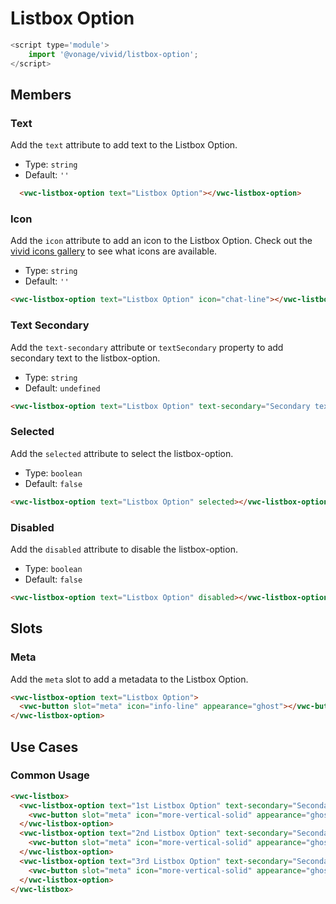 # Listbox Option

```js
<script type='module'>
    import '@vonage/vivid/listbox-option';
</script>
```

## Members

### Text

Add the `text` attribute to add text to the Listbox Option.

- Type: `string`
- Default: `''`

```html preview
  <vwc-listbox-option text="Listbox Option"></vwc-listbox-option>
```

### Icon

Add the `icon` attribute to add an icon to the Listbox Option.
Check out the [vivid icons gallery](https://icons.vivid.vonage.com) to see what icons are available.

- Type: `string`
- Default: `''`

```html preview
<vwc-listbox-option text="Listbox Option" icon="chat-line"></vwc-listbox-option>
```

### Text Secondary

Add the `text-secondary` attribute or `textSecondary` property to add secondary text to the listbox-option.

- Type: `string`
- Default: `undefined`

```html preview
<vwc-listbox-option text="Listbox Option" text-secondary="Secondary text of the Listbox Option"></vwc-listbox-option>
```

### Selected

Add the `selected` attribute to select the listbox-option.

- Type: `boolean`
- Default: `false`

```html preview
<vwc-listbox-option text="Listbox Option" selected></vwc-listbox-option>
```

### Disabled

Add the `disabled` attribute to disable the listbox-option.

- Type: `boolean`
- Default: `false`

```html preview
<vwc-listbox-option text="Listbox Option" disabled></vwc-listbox-option>
```

## Slots

### Meta

Add the `meta` slot to add a metadata to the Listbox Option.

```html preview
<vwc-listbox-option text="Listbox Option">
  <vwc-button slot="meta" icon="info-line" appearance="ghost"></vwc-button>
</vwc-listbox-option>
```

## Use Cases
### Common Usage

```html preview
<vwc-listbox>
  <vwc-listbox-option text="1st Listbox Option" text-secondary="Secondary text of the 1st Listbox Option" icon="chat-line" role="option" value="1">
    <vwc-button slot="meta" icon="more-vertical-solid" appearance="ghost"></vwc-button>
  </vwc-listbox-option>
  <vwc-listbox-option text="2nd Listbox Option" text-secondary="Secondary text of the 2nd Listbox Option" icon="chat-line" role="option" value="2">
    <vwc-button slot="meta" icon="more-vertical-solid" appearance="ghost"></vwc-button>
  </vwc-listbox-option>
  <vwc-listbox-option text="3rd Listbox Option" text-secondary="Secondary text of the 3rd Listbox Option" icon="chat-line" role="option" value="3">
    <vwc-button slot="meta" icon="more-vertical-solid" appearance="ghost"></vwc-button>
  </vwc-listbox-option>
</vwc-listbox>
```